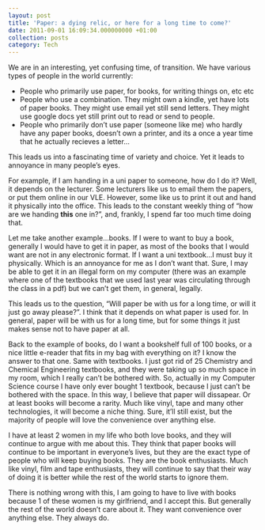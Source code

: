 ```yaml
---
layout: post
title: 'Paper: a dying relic, or here for a long time to come?'
date: 2011-09-01 16:09:34.000000000 +01:00
collection: posts
category: Tech
---
```


We are in an interesting, yet confusing time, of transition. We have various types of people in the world currently:

- People who primarily use paper, for books, for writing things on, etc etc
- People who use a combination. They might own a kindle, yet have lots of paper books. They might use email yet still send letters. They might use google docs yet still print out to read or send to people.
- People who primarily don’t use paper (someone like me) who hardly have any paper books, doesn’t own a printer, and its a once a year time that he actually recieves a letter…

This leads us into a fascinating time of variety and choice. Yet it leads to annoyance in many people’s eyes.

For example, if I am handing in a uni paper to someone, how do I do it? Well, it depends on the lecturer. Some lecturers like us to email them the papers, or put them online in our VLE. However, some like us to print it out and hand it physically into the office. This leads to the constant weekly thing of “how are we handing **this** one in?”, and, frankly, I spend far too much time doing that.

Let me take another example…books. If I were to want to buy a book, generally I would have to get it in paper, as most of the books that I would want are not in any electronic format. If I want a uni textbook…I must buy it physically. Which is an annoyance for me as I don’t want that. Sure, I may be able to get it in an illegal form on my computer (there was an example where one of the textbooks that we used last year was circulating through the class in a pdf) but we can’t get them, in general, legally.

This leads us to the question, “Will paper be with us for a long time, or will it just go away please?”. I think that it depends on what paper is used for. In general, paper will be with us for a long time, but for some things it just makes sense not to have paper at all.

Back to the example of books, do I want a bookshelf full of 100 books, or a nice little e-reader that fits in my bag with everything on it? I know the answer to that one. Same with textbooks. I just got rid of 25 Chemistry and Chemical Engineering textbooks, and they were taking up so much space in my room, which I really can’t be bothered with. So, actually in my Computer Science course I have only ever bought 1 textbook, because I just can’t be bothered with the space. In this way, I believe that paper will dissapear. Or at least books will become a rarity. Much like vinyl, tape and many other technologies, it will become a niche thing. Sure, it’ll still exist, but the majority of people will love the convenience over anything else.

I have at least 2 women in my life who both love books, and they will continue to argue with me about this. They think that paper books will continue to be important in everyone’s lives, but they are the exact type of people who will keep buying books. They are the book enthusiasts. Much like vinyl, film and tape enthusiasts, they will continue to say that their way of doing it is better while the rest of the world starts to ignore them.

There is nothing wrong with this, I am going to have to live with books because 1 of these women is my girlfriend, and I accept this. But generally the rest of the world doesn’t care about it. They want convenience over anything else. They always do.
